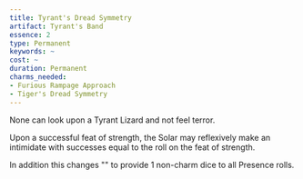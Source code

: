 ```yaml
---
title: Tyrant's Dread Symmetry
artifact: Tyrant's Band
essence: 2
type: Permanent
keywords: ~
cost: ~
duration: Permanent
charms_needed:
- Furious Rampage Approach
- Tiger's Dread Symmetry
---
```


None can look upon a Tyrant Lizard and not feel terror.

Upon a successful feat of strength, the Solar may reflexively make an intimidate with successes equal to the roll on the feat of strength.

In addition this changes "<book name="Tiger's Dread Symmetry" ></book>" to provide 1 non-charm dice to all Presence rolls.
